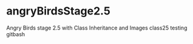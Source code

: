 # angryBirdsStage2.5
Angry Birds stage 2.5 with Class Inheritance and Images
class25 testing gitbash
